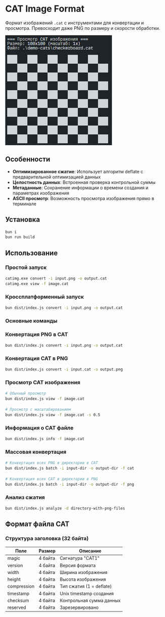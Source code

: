 # CAT Image Format

Формат изображений `.cat` с инструментами для конвертации и просмотра.
Превосходит даже PNG по размеру и скорости обработки.

![Checkerboard.cat](.github/images/checkerboard.png)

## Особенности

- **Оптимизированное сжатие**: Использует алгоритм deflate с предварительной оптимизацией данных
- **Целостность данных**: Встроенная проверка контрольной суммы
- **Метаданные**: Сохранение информации о времени создания и параметрах изображения
- **ASCII просмотр**: Возможность просмотра изображения прямо в терминале

## Установка

```bash
bun i
bun run build
```

## Использование

### Простой запуск

```cmd
catimg.exe convert -i input.png -o output.cat
catimg.exe view -f image.cat
```

### Кроссплатформенный запуск

```bash
bun dist/index.js convert -i input.png -o output.cat
```

### Основные команды

### Конвертация PNG в CAT

```bash
bun dist/index.js convert -i input.png -o output.cat
```

### Конвертация CAT в PNG

```bash
bun dist/index.js convert -i input.cat -o output.png
```

### Просмотр CAT изображения

```bash
# Обычный просмотр
bun dist/index.js view -f image.cat

# Просмотр с масштабированием
bun dist/index.js view -f image.cat -s 0.5
```

### Информация о CAT файле

```bash
bun dist/index.js info -f image.cat
```

### Массовая конвертация

```bash
# Конвертация всех PNG в директории в CAT
bun dist/index.js batch -i input-dir -o output-dir -f cat

# Конвертация всех CAT в директории в PNG
bun dist/index.js batch -i input-dir -o output-dir -f png
```

### Анализ сжатия

```bash
bun dist/index.js analyze -d directory-with-png-files
```

## Формат файла CAT

### Структура заголовка (32 байта)

| Поле        | Размер  | Описание                 |
| ----------- | ------- | ------------------------ |
| magic       | 4 байта | Сигнатура "CAT1"         |
| version     | 4 байта | Версия формата           |
| width       | 4 байта | Ширина изображения       |
| height      | 4 байта | Высота изображения       |
| compression | 4 байта | Тип сжатия (1 = deflate) |
| timestamp   | 4 байта | Unix timestamp создания  |
| checksum    | 4 байта | Контрольная сумма данных |
| reserved    | 4 байта | Зарезервировано          |
